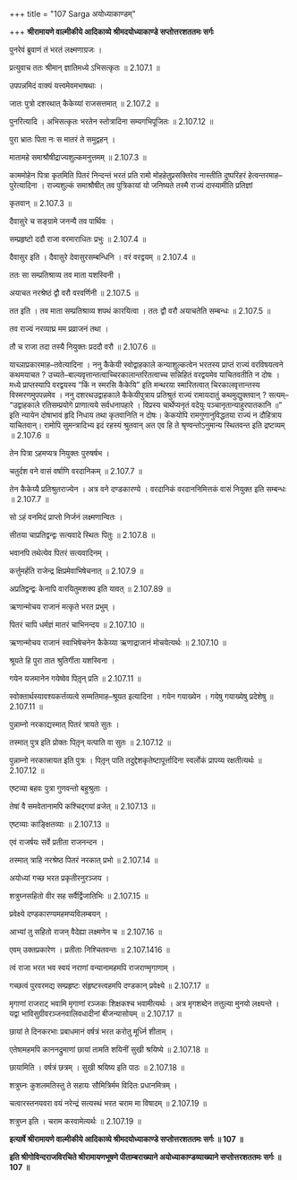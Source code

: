 +++
title = "107 Sarga अयोध्याकाण्डम्"

+++
**श्रीरामायणे वाल्मीकीये आदिकाव्ये श्रीमदयोध्याकाण्डे सप्तोत्तरशततमः सर्गः**

पुनरेवं ब्रुवाणं तं भरतं लक्ष्मणाग्रजः ।

प्रत्युवाच ततः श्रीमान् ज्ञातिमध्ये ऽभिसत्कृतः ॥ 2.107.1 ॥

उपपन्नमिदं वाक्यं यत्त्वमेवमभाषथाः ।

जातः पुत्रो दशरथात् कैकेय्यां राजसत्तमात् ॥ 2.107.2 ॥

पुनरित्यादि । अभिसत्कृतः भरतेन स्तोत्रादिना सम्यगभिपूजितः ॥ 2.107.12 ॥

पुरा भ्रातः पिता नः स मातरं ते समुद्वहन् ।

मातामहे समाश्रौषीद्राज्यशुल्कमनुत्तमम् ॥ 2.107.3 ॥

काममोहेन पित्रा कृतमिति पितरं निन्दन्तं भरतं प्रति रामो मोहहेतुप्रसक्तिरेव नास्तीति दुष्परिहरं हेत्वन्तरमाह–पुरेत्यादिना । राज्यशुल्कं समाश्रौषीत् तव पुत्रिकायां यो जनिष्यते तस्मै राज्यं दास्यामीति प्रतिज्ञां

कृतवान् ॥ 2.107.3 ॥

दैवासुरे च सङ्ग्रामे जनन्यै तव पार्थिवः ।

सम्प्रहृष्टो ददौ राजा वरमाराधितः प्रभुः ॥ 2.107.4 ॥

दैवासुर इति । दैवासुरे देवासुरसम्बन्धिनि । वरं वरद्वयम् ॥ 2.107.4 ॥

ततः सा सम्प्रतिश्राव्य तव माता यशस्विनी ।

अयाचत नरश्रेष्ठं द्वौ वरौ वरवर्णिनी ॥ 2.107.5 ॥

तत इति । तव माता सम्प्रतिश्राव्य शपथं कारयित्वा । ततः द्वौ वरौ अयाचतेति सम्बन्धः ॥ 2.107.5 ॥

तव राज्यं नरव्याघ्र मम प्रव्राजनं तथा ।

तौ च राजा तदा तस्यै नियुक्तः प्रददौ वरौ ॥ 2.107.6 ॥

याच्ञाप्रकारमाह–तवेत्यादिना । ननु कैकेयी स्वोद्वाहकाले कन्याशुल्कत्वेन भरतस्य प्राप्तं राज्यं वरविषयत्वने कथमयाचत ? उच्यते–बाल्यवृत्तान्तत्वाच्चिरकालान्तरितत्वाच्च सन्निहितं वरद्वयमेव याचितवतीति न दोषः । मध्ये प्राप्तस्यापि वरद्वयस्य “किं न स्मरसि कैकेयि” इति मन्थरया स्मारितत्वात् चिरकालवृत्तान्तस्य विस्मरणमुपपन्नमेव । ननु दशरथउद्वाहकाले कैकेयीपुत्राय प्रतिश्रुतं राज्यं रामायदातुं कथमुद्युक्तवान् ? सत्यम्– “उद्वाहकाले रतिसम्प्रयोगे प्राणात्यये सर्वधनापहारे । विप्रस्य चार्थेप्यनृतं वदेयुः पञ्चानृतान्याहुरपातकानि ॥” इति न्यायेन दोषाभावं हृदि निधाय तथा कृतवानिति न दोषः। केकयोपि रामगुणानुविद्धतया राज्यं न दौहित्राय याचितवान्। रामोपि सुमन्त्रादिभ्य इदं रहस्यं श्रुतवान् अत एव हि ते श्रृण्वन्तोऽनुमान्य स्थितवन्त इति द्रष्टव्यम् ॥ 2.107.6 ॥

तेन पित्रा ऽहमप्यत्र नियुक्तः पुरुषर्षभ ।

चतुर्दश वने वासं वर्षाणि वरदानिकम् ॥ 2.107.7 ॥

तेन कैकेय्यै प्रतिश्रुतराज्येन । अत्र वने दण्डकारण्ये । वरदानिकं वरदाननिमित्तकं वासं नियुक्त इति सम्बन्धः ॥ 2.107.7 ॥

सो ऽहं वनमिदं प्राप्तो निर्जनं लक्ष्मणान्वितः ।

सीतया चाप्रतिद्वन्द्वः सत्यवादे स्थितः पितुः ॥ 2.107.8 ॥

भवानपि तथेत्येव पितरं सत्यवादिनम् ।

कर्त्तुमर्हति राजेन्द्र क्षिप्रमेवाभिषेचनात् ॥ 2.107.9 ॥

अप्रतिद्वन्द्वः केनापि वारयितुमशक्य इति यावत् ॥ 2.107.89 ॥

ऋणान्मोचय राजानं मत्कृते भरत प्रभुम् ।

पितरं चापि धर्मज्ञं मातरं चाभिनन्दय ॥ 2.107.10 ॥

ऋणान्मोचय राजानं स्वाभिषेचनेन कैकेय्या ऋणाद्राजानं मोचयेत्यर्थः ॥ 2.107.10 ॥

श्रूयते हि पुरा तात श्रुतिर्गीता यशस्विना ।

गयेन यजमानेन गयेष्वेव पितृ़न् प्रति ॥ 2.107.11 ॥

स्वोक्तार्थस्यावश्यकर्त्तव्यत्वे सम्मतिमाह–श्रूयत इत्यादिना । गयेन गयाख्येन । गयेषु गयाख्येषु प्रदेशेषु ॥ 2.107.11 ॥

पुन्नाम्नो नरकाद्यस्मात् पितरं त्रायते सुतः ।

तस्मात् पुत्र इति प्रोक्तः पितृ़न् यत्पाति वा सुतः ॥ 2.107.12 ॥

पुन्नाम्नो नरकात्त्रायत इति पुत्रः । पितृ़न् पाति तदुद्देशकृतेष्टापूर्त्तादिना स्वर्लोकं प्रापय्य रक्षतीत्यर्थः ॥ 2.107.12 ॥

एष्टव्या बहवः पुत्रा गुणवन्तो बहुश्रुताः ।

तेषां वै समवेतानामपि कश्चिद्गयां व्रजेत् ॥ 2.107.13 ॥

एष्टव्याः काङ्क्षितव्याः ॥ 2.107.13 ॥

एवं राजर्षयः सर्वे प्रतीता राजनन्दन ।

तस्मात् त्राहि नरश्रेष्ठ पितरं नरकात् प्रभो ॥ 2.107.14 ॥

अयोध्यां गच्छ भरत प्रकृतीरनुरञ्जय ।

शत्रुघ्नसहितो वीर सह सर्वैर्द्विजातिभिः ॥ 2.107.15 ॥

प्रवेक्ष्ये दण्डकारण्यमहमप्यविलम्बयन् ।

आभ्यां तु सहितो राजन् वैदेह्या लक्ष्मणेन च ॥ 2.107.16 ॥

एवम् उक्तप्रकारेण । प्रतीताः निश्चितवन्तः ॥ 2.107.1416 ॥

त्वं राजा भरत भव स्वयं नराणां वन्यानामहमपि राजराण्मृगाणाम् ।

गच्छत्वं पुरवरमद्य सम्प्रहृष्टः संहृष्टस्त्वहमपि दण्डकान् प्रवेक्ष्ये ॥ 2.107.17 ॥

मृगाणां राजराट् भवामि मृगाणां रञ्जकः शिक्षकश्च भवामीत्यर्थः । अत्र मृगशब्देन तत्तुल्या मुनयो लक्ष्यन्ते । यद्वा भाविसुग्रीवरञ्जनवालिवधादीनां बीजन्यासोयम् ॥ 2.107.17 ॥

छायां ते दिनकरभाः प्रबाधमानं वर्षत्रं भरत करोतु मूर्ध्नि शीताम् ।

एतेषामहमपि काननद्रुमाणां छायां तामति शयिनीं सुखी श्रयिष्ये ॥ 2.107.18 ॥

छायामिति । वर्षत्रं छत्रम् । सुखी श्रयिष्य इति पाठः ॥ 2.107.18 ॥

शत्रुघ्नः कुशलमतिस्तु ते सहायः सौमित्रिर्मम विदितः प्रधानमित्रम् ।

चत्वारस्तनयवरा वयं नरेन्द्रं सत्यस्थं भरत चराम मा विषादम् ॥ 2.107.19 ॥

शत्रुघ्न इति । चराम करवामेत्यर्थः ॥ 2.107.19 ॥

**इत्यार्षे श्रीरामायणे वाल्मीकीये आदिकाव्ये श्रीमदयोध्याकाण्डे सप्तोत्तरशततमः सर्गः ॥ 107 ॥**

**इति श्रीगोविन्दराजविरचिते श्रीरामायणभूषणे पीताम्बराख्याने अयोध्याकाण्डव्याख्याने सप्तोत्तरशततमः सर्गः ॥ 107 ॥**
